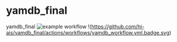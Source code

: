# yamdb_final
yamdb_final
![example workflow](https://github.com/<OWNER>/<REPOSITORY>/actions/workflows/<WORKFLOW_FILE>/badge.svg)
!(https://github.com/hi-ais/yamdb_final/actions/workflows/yamdb_workflow.yml.badge.svg)
